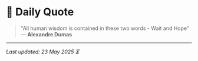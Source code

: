 # 📜 Daily Quote

> "All human wisdom is contained in these two words - Wait and Hope"  
> — **Alexandre Dumas**

---

_Last updated: 23 May 2025 ⏳_
